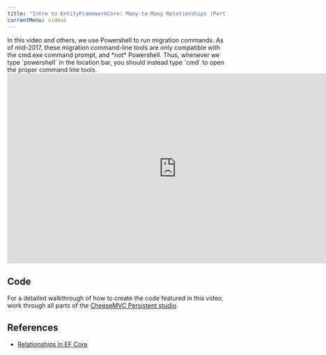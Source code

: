 ```yaml
---
title: "Intro to EntityFrameworkCore: Many-to-Many Relationships (Part 2)"
currentMenu: videos
---
```


<aside class="aside-warning" markdown="1">
In this video and others, we use Powershell to run migration commands. As of mid-2017, these migration command-line tools are only compatible with the cmd.exe command prompt, and *not* Powershell. Thus, whenever we type `powershell` in the location bar, you should instead type `cmd` to open the proper command line tools.
</aside>

<div class="youtube-wrapper"><iframe width="776" height="437" src="https://www.youtube-nocookie.com/embed/jk9GDFQKAkw?rel=0" frameborder="0" allowfullscreen></iframe></div>

## Code

For a detailed walkthrough of how to create the code featured in this video, work through all parts of the [CheeseMVC Persistent studio](http://education.launchcode.org/skills-back-end-csharp/studios/cheese-mvc-persistent/).

## References

- [Relationships In EF Core](https://docs.microsoft.com/en-us/ef/core/modeling/relationships)
